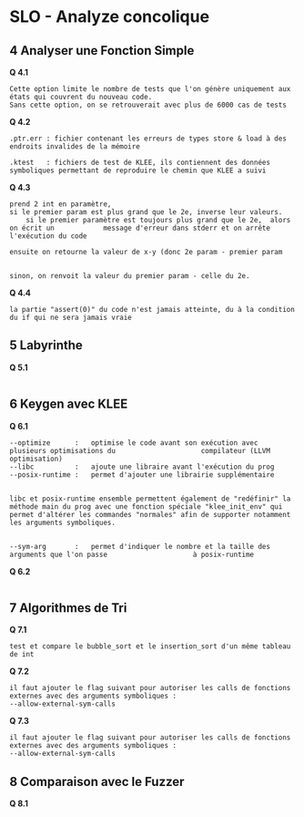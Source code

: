 # SLO - Analyze concolique



## 4 Analyser une Fonction Simple

**Q 4.1**

```
Cette option limite le nombre de tests que l'on génère uniquement aux états qui couvrent du nouveau code.
Sans cette option, on se retrouverait avec plus de 6000 cas de tests
```

**Q 4.2**

```
.ptr.err : fichier contenant les erreurs de types store & load à des endroits invalides de la mémoire

.ktest   : fichiers de test de KLEE, ils contiennent des données symboliques permettant de reproduire le chemin que KLEE a suivi
```

**Q 4.3**

```
prend 2 int en paramètre,
si le premier param est plus grand que le 2e, inverse leur valeurs.
	si le premier paramètre est toujours plus grand que le 2e, 	alors on écrit un 	         message d'erreur dans stderr et on arrête l'exécution du code
	
ensuite on retourne la valeur de x-y (donc 2e param - premier param


sinon, on renvoit la valeur du premier param - celle du 2e.

```

**Q 4.4**

```
la partie "assert(0)" du code n'est jamais atteinte, du à la condition du if qui ne sera jamais vraie
```





## 5 Labyrinthe

**Q 5.1**

```

```





## 6 Keygen avec KLEE

**Q 6.1**

```
--optimize      : 	optimise le code avant son exécution avec plusieurs optimisations du                     compilateur (LLVM optimisation)
--libc          : 	ajoute une libraire avant l'exécution du prog
--posix-runtime : 	permet d'ajouter une librairie supplémentaire


libc et posix-runtime ensemble permettent également de "redéfinir" la méthode main du prog avec une fonction spéciale "klee_init_env" qui permet d'altérer les commandes "normales" afin de supporter notamment les arguments symboliques.


--sym-arg       :	permet d'indiquer le nombre et la taille des arguments que l'on passe                     à posix-runtime
```

**Q 6.2**

```

```





## 7 Algorithmes de Tri

**Q 7.1**

```
test et compare le bubble_sort et le insertion_sort d'un même tableau de int
```

**Q 7.2**

```
il faut ajouter le flag suivant pour autoriser les calls de fonctions externes avec des arguments symboliques :
--allow-external-sym-calls
```

**Q 7.3**

```
il faut ajouter le flag suivant pour autoriser les calls de fonctions externes avec des arguments symboliques :
--allow-external-sym-calls
```





## 8 Comparaison avec le Fuzzer

**Q 8.1**

```

```

